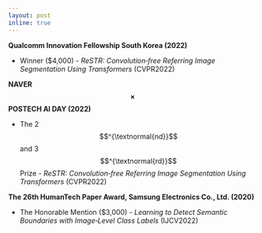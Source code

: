 ```yaml
---
layout: post
inline: true
---
```


**Qualcomm Innovation Fellowship South Korea (2022)**
- Winner ($4,000) \- *ReSTR: Convolution‑free Referring Image Segmentation Using Transformers* (CVPR2022)

**NAVER $$\times$$ POSTECH AI DAY (2022)**
- The 2$$^{\textnormal{nd}}$$ and 3$$^{\textnormal{rd}}$$ Prize \- *ReSTR: Convolution‑free Referring Image Segmentation Using Transformers* (CVPR2022)

**The 26th HumanTech Paper Award, Samsung Electronics Co., Ltd. (2020)**
- The Honorable Mention ($3,000) \- *Learning to Detect Semantic Boundaries with Image‑Level Class Labels* (IJCV2022)